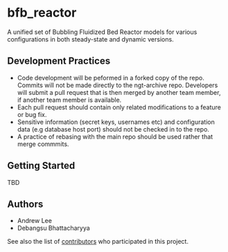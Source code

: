 # bfb_reactor
A unified set of Bubbling Fluidized Bed Reactor models for various configurations in both steady-state and dynamic versions.

## Development Practices

* Code development will be peformed in a forked copy of the repo. Commits will not be 
  made directly to the ngt-archive repo. Developers will submit a pull 
  request that is then merged by another team member, if another team member is available.
* Each pull request should contain only related modifications to a feature or bug fix.  
* Sensitive information (secret keys, usernames etc) and configuration data 
  (e.g database host port) should not be checked in to the repo.
* A practice of rebasing with the main repo should be used rather that merge commmits.

## Getting Started

TBD

## Authors

* Andrew Lee
* Debangsu Bhattacharyya

See also the list of [contributors](https://github.com/CCSI-Toolset/bfb_reactor/contributors) who participated in this project.
